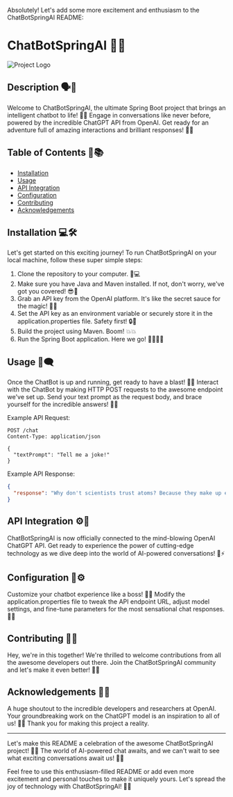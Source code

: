 Absolutely! Let's add some more excitement and enthusiasm to the ChatBotSpringAI README:

# ChatBotSpringAI 🤖🌼

![Project Logo](link_to_logo_or_image.png)

## Description 🗣️💬

Welcome to ChatBotSpringAI, the ultimate Spring Boot project that brings an intelligent chatbot to life! 🎉🚀 Engage in conversations like never before, powered by the incredible ChatGPT API from OpenAI. Get ready for an adventure full of amazing interactions and brilliant responses! 🌟💬

## Table of Contents 📑📚

- [Installation](#installation)
- [Usage](#usage)
- [API Integration](#api-integration)
- [Configuration](#configuration)
- [Contributing](#contributing)
- [Acknowledgements](#acknowledgements)

## Installation 💻🛠️

Let's get started on this exciting journey! To run ChatBotSpringAI on your local machine, follow these super simple steps:

1. Clone the repository to your computer. 🚀💻
2. Make sure you have Java and Maven installed. If not, don't worry, we've got you covered! 😎🌟
3. Grab an API key from the OpenAI platform. It's like the secret sauce for the magic! 🔑✨
4. Set the API key as an environment variable or securely store it in the application.properties file. Safety first! 🔒🔐
5. Build the project using Maven. Boom! 💥💥
6. Run the Spring Boot application. Here we go! 🏃‍♂️🏃‍♀️

## Usage 🚀🗨️

Once the ChatBot is up and running, get ready to have a blast! 🎉🎉 Interact with the ChatBot by making HTTP POST requests to the awesome endpoint we've set up. Send your text prompt as the request body, and brace yourself for the incredible answers! 🤯💬

Example API Request:

```http
POST /chat
Content-Type: application/json

{
  "textPrompt": "Tell me a joke!"
}
```

Example API Response:

```json
{
  "response": "Why don't scientists trust atoms? Because they make up everything!"
}
```

## API Integration ⚙️🔌

ChatBotSpringAI is now officially connected to the mind-blowing OpenAI ChatGPT API. Get ready to experience the power of cutting-edge technology as we dive deep into the world of AI-powered conversations! 🤖⚡

## Configuration 🔧⚙️

Customize your chatbot experience like a boss! 🎩🎉 Modify the application.properties file to tweak the API endpoint URL, adjust model settings, and fine-tune parameters for the most sensational chat responses. 🌟💬

## Contributing 🤝🎉

Hey, we're in this together! We're thrilled to welcome contributions from all the awesome developers out there. Join the ChatBotSpringAI community and let's make it even better! 🙌🤩


## Acknowledgements 🙏🌟

A huge shoutout to the incredible developers and researchers at OpenAI. Your groundbreaking work on the ChatGPT model is an inspiration to all of us! 🌟✨ Thank you for making this project a reality.

---

Let's make this README a celebration of the awesome ChatBotSpringAI project! 🥳🎉 The world of AI-powered chat awaits, and we can't wait to see what exciting conversations await us! 💬💬

Feel free to use this enthusiasm-filled README or add even more excitement and personal touches to make it uniquely yours. Let's spread the joy of technology with ChatBotSpringAI! 🌟🤖
